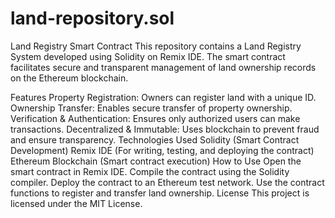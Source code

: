 # land-repository.sol
Land Registry Smart Contract
This repository contains a Land Registry System developed using Solidity on Remix IDE. The smart contract facilitates secure and transparent management of land ownership records on the Ethereum blockchain.

Features
Property Registration: Owners can register land with a unique ID.
Ownership Transfer: Enables secure transfer of property ownership.
Verification & Authentication: Ensures only authorized users can make transactions.
Decentralized & Immutable: Uses blockchain to prevent fraud and ensure transparency.
Technologies Used
Solidity (Smart Contract Development)
Remix IDE (For writing, testing, and deploying the contract)
Ethereum Blockchain (Smart contract execution)
How to Use
Open the smart contract in Remix IDE.
Compile the contract using the Solidity compiler.
Deploy the contract to an Ethereum test network.
Use the contract functions to register and transfer land ownership.
License
This project is licensed under the MIT License.

